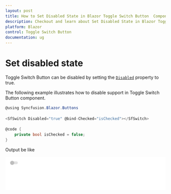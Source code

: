 ```yaml
---
layout: post
title: How to Set Disabled State in Blazor Toggle Switch Button  Component | Syncfusion
description: Checkout and learn about Set Disabled State in Blazor Toggle Switch Button  component of Syncfusion, and more details.
platform: Blazor
control: Toggle Switch Button 
documentation: ug
---
```


# Set disabled state

Toggle Switch Button can be disabled by setting the [`Disabled`](https://help.syncfusion.com/cr/blazor/Syncfusion.Blazor.Buttons.SfSwitch-1.html) property to true.

The following example illustrates how to disable support in Toggle Switch Button component.

```csharp
@using Syncfusion.Blazor.Buttons

<SfSwitch Disabled="true" @bind-Checked="isChecked"></SfSwitch>

@code {
    private bool isChecked = false;
}

```

Output be like

![Switch Sample](./../images/switch-disabled.png)